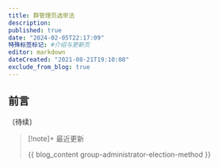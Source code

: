```yaml
---
title: 群管理员选举法
description:
published: true
date: "2024-02-05T22:17:09"
特殊标签标记: #介绍与更新页
editor: markdown
dateCreated: "2021-08-21T19:10:08"
exclude_from_blog: true
---
```


## 前言

〔待续〕

> [!note]+ 最近更新
>
> {{ blog_content group-administrator-election-method }}
